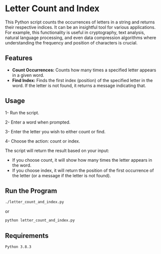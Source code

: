 # Letter Count and Index

This Python script counts the occurrences of letters in a string and returns their respective indices. It can be an insightful tool for various applications. For example, this functionality is useful in cryptography, text analysis, natural language processing, and even data compression algorithms where understanding the frequency and position of characters is crucial.


## Features

 -  **Count Occurrences:** Counts how many times a specified letter appears in a given word.
 -  **Find Index:** Finds the first index (position) of the specified letter in the word. If the letter is not found, it returns a message indicating that.

## Usage

 1-  Run the script.
 
 2-  Enter a word when prompted.
 
 3-  Enter the letter you wish to either count or find.
 
 4-  Choose the action: count or index.


The script will return the result based on your input:

- If you choose count, it will show how many times the letter appears in the word.
- If you choose index, it will return the position of the first occurrence of the letter (or a message if the letter is not found).


## Run the Program
```bash
./letter_count_and_index.py
```
or

```bash
python letter_count_and_index.py
```

## Requirements

    Python 3.8.3
